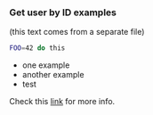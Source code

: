 
### Get user by ID examples

(this text comes from a separate file)

~~~bash
FOO=42 do this
~~~

- one example
- another example
- test

[link]: test.com

Check this [link][link] for more info.
